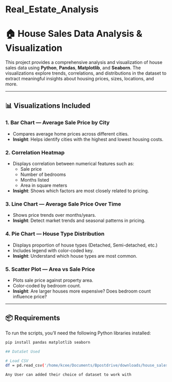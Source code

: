 # Real_Estate_Analysis

# 🏠 House Sales Data Analysis & Visualization

This project provides a comprehensive analysis and visualization of house sales data using **Python**, **Pandas**, **Matplotlib**, and **Seaborn**. The visualizations explore trends, correlations, and distributions in the dataset to extract meaningful insights about housing prices, sizes, locations, and more.

---

## 📊 Visualizations Included

### 1. **Bar Chart — Average Sale Price by City**
- Compares average home prices across different cities.
- **Insight**: Helps identify cities with the highest and lowest housing costs.

### 2. **Correlation Heatmap**
- Displays correlation between numerical features such as:
  - Sale price
  - Number of bedrooms
  - Months listed
  - Area in square meters
- **Insight**: Shows which factors are most closely related to pricing.

### 3. **Line Chart — Average Sale Price Over Time**
- Shows price trends over months/years.
- **Insight**: Detect market trends and seasonal patterns in pricing.

### 4. **Pie Chart — House Type Distribution**
- Displays proportion of house types (Detached, Semi-detached, etc.)
- Includes legend with color-coded key.
- **Insight**: Understand which house types are most common.

### 5. **Scatter Plot — Area vs Sale Price**
- Plots sale price against property area.
- Color-coded by bedroom count.
- **Insight**: Are larger houses more expensive? Does bedroom count influence price?

---

## 📦 Requirements

To run the scripts, you’ll need the following Python libraries installed:

```bash
pip install pandas matplotlib seaborn

## DataSet Used

# Load CSV
df = pd.read_csv('/home/kcee/Documents/Bpostdrive/downloads/house_sales_cleaned.csv')

Any User can added their choice of dataset to work with